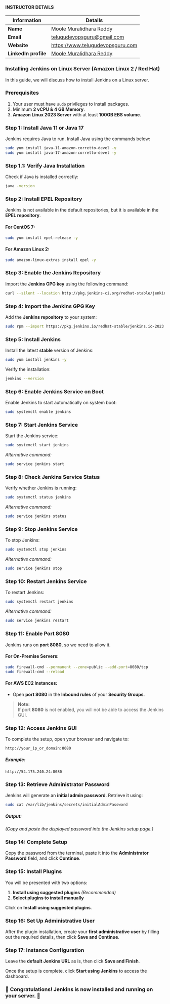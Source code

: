 #### INSTRUCTOR DETAILS

|  Information             | Details                                                                      |
|----------------------    |------------------------------------------------------------------------------|
| **Name**                 | Moole Muralidhara Reddy                                                      |
| **Email**                | telugudevopsguru@gmail.com                                                |
| **Website**              | https://www.telugudevopsguru.com               |
| **LinkedIn profile**     | [Moole Muralidhara Reddy](https://www.linkedin.com/in/moole-muralidhara-reddy) |

### Installing Jenkins on Linux Server (Amazon Linux 2 / Red Hat)

In this guide, we will discuss how to install Jenkins on a Linux server.

### **Prerequisites**
1. Your user must have `sudo` privileges to install packages.
2. Minimum **2 vCPU & 4 GB Memory**.
3. **Amazon Linux 2023 Server** with at least **100GB EBS volume**.


### **Step 1: Install Java 11 or Java 17**
Jenkins requires Java to run. Install Java using the commands below:

```bash
sudo yum install java-11-amazon-corretto-devel -y
sudo yum install java-17-amazon-corretto-devel -y
```



### **Step 1.1: Verify Java Installation**
Check if Java is installed correctly:

```bash
java -version
```



### **Step 2: Install EPEL Repository**
Jenkins is not available in the default repositories, but it is available in the **EPEL repository**.

#### For CentOS 7:
```bash
sudo yum install epel-release -y
```

#### For Amazon Linux 2:
```bash
sudo amazon-linux-extras install epel -y
```



### **Step 3: Enable the Jenkins Repository**
Import the **Jenkins GPG key** using the following command:

```bash
curl --silent --location http://pkg.jenkins-ci.org/redhat-stable/jenkins.repo | sudo tee /etc/yum.repos.d/jenkins.repo
```



### **Step 4: Import the Jenkins GPG Key**
Add the **Jenkins repository** to your system:

```bash
sudo rpm --import https://pkg.jenkins.io/redhat-stable/jenkins.io-2023.key
```



### **Step 5: Install Jenkins**
Install the latest **stable** version of Jenkins:

```bash
sudo yum install jenkins -y
```

Verify the installation:
```bash
jenkins --version
```



### **Step 6: Enable Jenkins Service on Boot**
Enable Jenkins to start automatically on system boot:

```bash
sudo systemctl enable jenkins
```



### **Step 7: Start Jenkins Service**
Start the Jenkins service:

```bash
sudo systemctl start jenkins
```

*Alternative command:*
```bash
sudo service jenkins start
```



### **Step 8: Check Jenkins Service Status**
Verify whether Jenkins is running:

```bash
sudo systemctl status jenkins
```

*Alternative command:*
```bash
sudo service jenkins status
```



### **Step 9: Stop Jenkins Service**
To stop Jenkins:

```bash
sudo systemctl stop jenkins
```

*Alternative command:*
```bash
sudo service jenkins stop
```



### **Step 10: Restart Jenkins Service**
To restart Jenkins:

```bash
sudo systemctl restart jenkins
```

*Alternative command:*
```bash
sudo service jenkins restart
```



### **Step 11: Enable Port 8080**
Jenkins runs on **port 8080**, so we need to allow it.

#### For On-Premise Servers:
```bash
sudo firewall-cmd --permanent --zone=public --add-port=8080/tcp
sudo firewall-cmd --reload
```

#### For AWS EC2 Instances:
- Open **port 8080** in the **Inbound rules** of your **Security Groups**.

> **Note:**  
> If port **8080** is not enabled, you will not be able to access the Jenkins GUI.



### **Step 12: Access Jenkins GUI**
To complete the setup, open your browser and navigate to:

```
http://your_ip_or_domain:8080
```

##### Example:
```
http://54.175.240.24:8080
```



### **Step 13: Retrieve Administrator Password**
Jenkins will generate an **initial admin password**. Retrieve it using:

```bash
sudo cat /var/lib/jenkins/secrets/initialAdminPassword
```

##### Output:
*(Copy and paste the displayed password into the Jenkins setup page.)*



### **Step 14: Complete Setup**
Copy the password from the terminal, paste it into the **Administrator Password** field, and click **Continue**.



### **Step 15: Install Plugins**
You will be presented with two options:
1. **Install using suggested plugins** *(Recommended)*
2. **Select plugins to install manually**

Click on **Install using suggested plugins**.



### **Step 16: Set Up Administrative User**
After the plugin installation, create your **first administrative user** by filling out the required details, then click **Save and Continue**.



### **Step 17: Instance Configuration**
Leave the **default Jenkins URL** as is, then click **Save and Finish**.

Once the setup is complete, click **Start using Jenkins** to access the dashboard.


### 🎉 **Congratulations! Jenkins is now installed and running on your server.** 🚀
